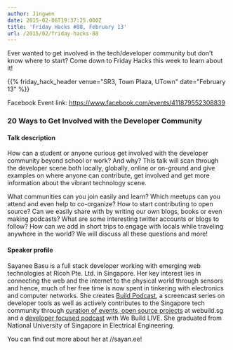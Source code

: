 ```yaml
---
author: Jingwen
date: 2015-02-06T19:37:25.000Z
title: 'Friday Hacks #88, February 13'
url: /2015/02/friday-hacks-88
---
```


Ever wanted to get involved in the tech/developer community but don't know where to
start? Come down to Friday Hacks this week to learn about it!

{{% friday_hack_header venue="SR3, Town Plaza, UTown" date="February 13" %}}

Facebook Event link: https://www.facebook.com/events/411879552308839

### 20 Ways to Get Involved with the Developer Community

#### Talk description

How can a student or anyone curious get involved with the developer community beyond school or work? And why? This talk will scan through the developer scene both locally, globally, online or on-ground and give examples on where anyone can contribute, get involved and get more information about the vibrant technology scene.

What communities can you join easily and learn? Which meetups can you attend and even help to co-organize? How to start contributing to open source? Can we easily share with by writing our own blogs, books or even making podcasts? What are some interesting twitter accounts or blogs to follow? How can we add in short trips to engage with locals while traveling anywhere in the world? We will discuss all these questions and more!

#### Speaker profile

Sayanee Basu is a full stack developer working with emerging web technologies
at Ricoh Pte. Ltd. in Singapore. Her key interest lies in connecting the web
and the internet to the physical world through sensors and hence, much of her
free time is now spent in tinkering with electronics and computer networks. She
creates [Build Podcast](//build-podcast.com/), a screencast series on
developer tools as well as actively contributes to the Singapore tech community
through [curation of events, open source projects](//webuild.sg/) at
webuild.sg and a [developer focused podcast](//live.webuild.sg/) with We Build LIVE. She graduated from National University of Singapore in Electrical Engineering.

You can find out more about her at //sayan.ee!
